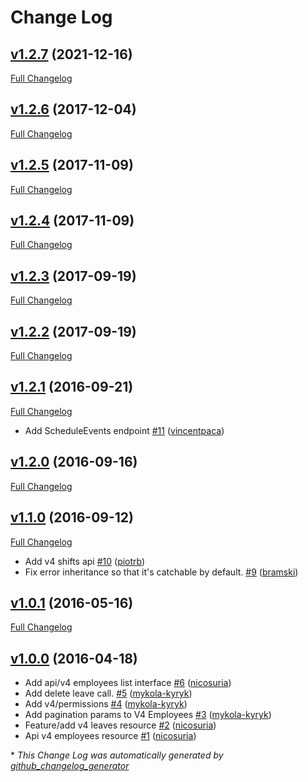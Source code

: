 # Change Log

## [v1.2.7](https://github.com/payrollhero/payroll_hero-api/tree/v1.2.7) (2021-12-16)
[Full Changelog](https://github.com/payrollhero/payroll_hero-api/compare/v1.2.6...v1.2.7)

## [v1.2.6](https://github.com/payrollhero/payroll_hero-api/tree/v1.2.6) (2017-12-04)
[Full Changelog](https://github.com/payrollhero/payroll_hero-api/compare/v1.2.5...v1.2.6)

## [v1.2.5](https://github.com/payrollhero/payroll_hero-api/tree/v1.2.5) (2017-11-09)
[Full Changelog](https://github.com/payrollhero/payroll_hero-api/compare/v1.2.4...v1.2.5)

## [v1.2.4](https://github.com/payrollhero/payroll_hero-api/tree/v1.2.4) (2017-11-09)
[Full Changelog](https://github.com/payrollhero/payroll_hero-api/compare/v1.2.3...v1.2.4)

## [v1.2.3](https://github.com/payrollhero/payroll_hero-api/tree/v1.2.3) (2017-09-19)
[Full Changelog](https://github.com/payrollhero/payroll_hero-api/compare/v1.2.2...v1.2.3)

## [v1.2.2](https://github.com/payrollhero/payroll_hero-api/tree/v1.2.2) (2017-09-19)
[Full Changelog](https://github.com/payrollhero/payroll_hero-api/compare/v1.2.1...v1.2.2)

## [v1.2.1](https://github.com/payrollhero/payroll_hero-api/tree/v1.2.1) (2016-09-21)
[Full Changelog](https://github.com/payrollhero/payroll_hero-api/compare/v1.2.0...v1.2.1)

- Add ScheduleEvents endpoint [\#11](https://github.com/payrollhero/payroll_hero-api/pull/11) ([vincentpaca](https://github.com/vincentpaca))

## [v1.2.0](https://github.com/payrollhero/payroll_hero-api/tree/v1.2.0) (2016-09-16)
[Full Changelog](https://github.com/payrollhero/payroll_hero-api/compare/v1.1.0...v1.2.0)

## [v1.1.0](https://github.com/payrollhero/payroll_hero-api/tree/v1.1.0) (2016-09-12)
[Full Changelog](https://github.com/payrollhero/payroll_hero-api/compare/v1.0.1...v1.1.0)

- Add v4 shifts api [\#10](https://github.com/payrollhero/payroll_hero-api/pull/10) ([piotrb](https://github.com/piotrb))
- Fix error inheritance so that it's catchable by default. [\#9](https://github.com/payrollhero/payroll_hero-api/pull/9) ([bramski](https://github.com/bramski))

## [v1.0.1](https://github.com/payrollhero/payroll_hero-api/tree/v1.0.1) (2016-05-16)
[Full Changelog](https://github.com/payrollhero/payroll_hero-api/compare/v1.0.0...v1.0.1)

## [v1.0.0](https://github.com/payrollhero/payroll_hero-api/tree/v1.0.0) (2016-04-18)
- Add api/v4 employees list interface [\#6](https://github.com/payrollhero/payroll_hero-api/pull/6) ([nicosuria](https://github.com/nicosuria))
- Add delete leave call. [\#5](https://github.com/payrollhero/payroll_hero-api/pull/5) ([mykola-kyryk](https://github.com/mykola-kyryk))
- Add v4/permissions [\#4](https://github.com/payrollhero/payroll_hero-api/pull/4) ([mykola-kyryk](https://github.com/mykola-kyryk))
- Add pagination params to V4 Employees [\#3](https://github.com/payrollhero/payroll_hero-api/pull/3) ([mykola-kyryk](https://github.com/mykola-kyryk))
- Feature/add v4 leaves resource [\#2](https://github.com/payrollhero/payroll_hero-api/pull/2) ([nicosuria](https://github.com/nicosuria))
- Api v4 employees resource [\#1](https://github.com/payrollhero/payroll_hero-api/pull/1) ([nicosuria](https://github.com/nicosuria))



\* *This Change Log was automatically generated by [github_changelog_generator](https://github.com/skywinder/Github-Changelog-Generator)*
